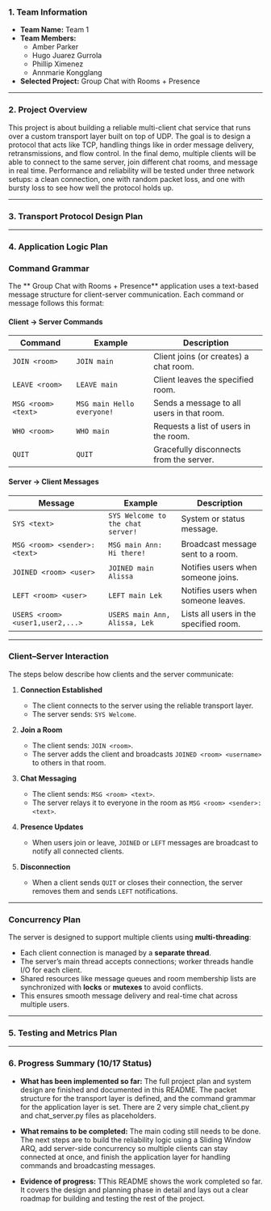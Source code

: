 ﻿### **1. Team Information**

* **Team Name:** Team 1
* **Team Members:**
  * Amber Parker
  * Hugo Juarez Gurrola 
  * Phillip Ximenez
  * Annmarie Kongglang
* **Selected Project:** Group Chat with Rooms + Presence

---

### **2. Project Overview**

This project is about building a reliable multi-client chat service that runs over a custom transport layer built on top of UDP. The goal is to design a protocol that acts like TCP, handling things like in order message delivery, retransmissions, and flow control. In the final demo, multiple clients will be able to connect to the same server, join different chat rooms, and message in real time. Performance and reliability will be tested under three network setups: a clean connection, one with random packet loss, and one with bursty loss to see how well the protocol holds up.

---

### **3. Transport Protocol Design Plan**

---

### **4. Application Logic Plan**

### Command Grammar 

The ** Group Chat with Rooms + Presence** application uses a text-based message structure for client-server communication. Each command or message follows this format: 


#### Client → Server Commands

| Command | Example | Description |
|----------|----------|-------------|
| `JOIN <room>` | `JOIN main` | Client joins (or creates) a chat room. |
| `LEAVE <room>` | `LEAVE main` | Client leaves the specified room. |
| `MSG <room> <text>` | `MSG main Hello everyone!` | Sends a message to all users in that room. |
| `WHO <room>` | `WHO main` | Requests a list of users in the room. |
| `QUIT` | `QUIT` | Gracefully disconnects from the server. |

#### Server → Client Messages

| Message | Example | Description |
|----------|----------|-------------|
| `SYS <text>` | `SYS Welcome to the chat server!` | System or status message. |
| `MSG <room> <sender>: <text>` | `MSG main Ann: Hi there!` | Broadcast message sent to a room. |
| `JOINED <room> <user>` | `JOINED main Alissa` | Notifies users when someone joins. |
| `LEFT <room> <user>` | `LEFT main Lek` | Notifies users when someone leaves. |
| `USERS <room> <user1,user2,...>` | `USERS main Ann, Alissa, Lek` | Lists all users in the specified room. |

---

### Client–Server Interaction

The steps below describe how clients and the server communicate:

1. **Connection Established**  
   - The client connects to the server using the reliable transport layer.  
   - The server sends: `SYS Welcome`.

2. **Join a Room**  
   - The client sends: `JOIN <room>`.  
   - The server adds the client and broadcasts `JOINED <room> <username>` to others in that room.

3. **Chat Messaging**  
   - The client sends: `MSG <room> <text>`.  
   - The server relays it to everyone in the room as `MSG <room> <sender>: <text>`.

4. **Presence Updates**  
   - When users join or leave, `JOINED` or `LEFT` messages are broadcast to notify all connected clients.

5. **Disconnection**  
   - When a client sends `QUIT` or closes their connection, the server removes them and sends `LEFT` notifications.

---

### Concurrency Plan

The server is designed to support multiple clients using **multi-threading**:

- Each client connection is managed by a **separate thread**.  
- The server’s main thread accepts connections; worker threads handle I/O for each client.  
- Shared resources like message queues and room membership lists are synchronized with **locks** or **mutexes** to avoid conflicts.  
- This ensures smooth message delivery and real-time chat across multiple users.

---

### **5. Testing and Metrics Plan**

---

### **6. Progress Summary (10/17 Status)**

* **What has been implemented so far:** The full project plan and system design are finished and documented in this README. The packet structure for the transport layer is defined, and the command grammar for the application layer is set. There are 2 very simple chat_client.py and chat_server.py files as placeholders.

* **What remains to be completed:** The main coding still needs to be done. The next steps are to build the reliability logic using a Sliding Window ARQ, add server-side concurrency so multiple clients can stay connected at once, and finish the application layer for handling commands and broadcasting messages.


* **Evidence of progress:** TThis README shows the work completed so far. It covers the design and planning phase in detail and lays out a clear roadmap for building and testing the rest of the project.





